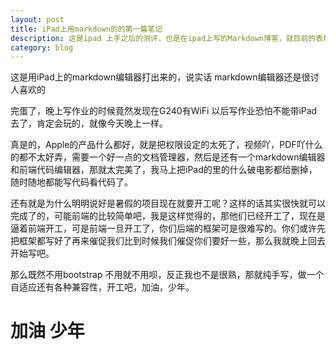 ```yaml
---
layout: post
title: iPad上用markdown的的第一篇笔记
description: 这是ipad 上手之后的测评，也是在ipad上写的Markdown博客，就目前的表现来看，还是很令人满意的，ipad2 64GWiFi国行版本，挺好的~
category: blog
---
```



这是用iPad上的markdown编辑器打出来的，说实话 markdown编辑器还是很讨人喜欢的

完蛋了，晚上写作业的时候竟然发现在G240有WiFi  以后写作业恐怕不能带iPad去了，肯定会玩的，就像今天晚上一样。

真是的，Apple的产品什么都好，就是把权限设定的太死了，视频吖，PDF吖什么的都不太好弄，需要一个好一点的文档管理器，然后是还有一个markdown编辑器和前端代码编辑器，那就太完美了，我马上把iPad的里的什么破电影都给删掉，随时随地都能写代码看代码了。


还有就是为什么明明说好是暑假的项目现在就要开工呢？这样的话其实很快就可以完成了的，可能前端的比较简单吧，我是这样觉得的，那他们已经开工了，现在是逼着前端开工，可是前端一旦开工了，你们后端的框架可是很难写的。你们或许先把框架都写好了再来催促我们比到时候我们催促你们要好一些，那么我就晚上回去开始写吧。

那么既然不用bootstrap 不用就不用呗，反正我也不是很熟，那就纯手写，做一个自适应还有各种兼容性，开工吧，加油，少年。

# 加油 少年 #
